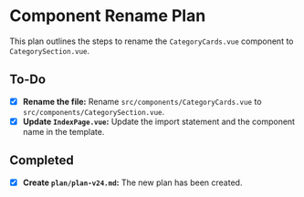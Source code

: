 # Component Rename Plan

This plan outlines the steps to rename the `CategoryCards.vue` component to `CategorySection.vue`.

## To-Do

- [X] **Rename the file:** Rename `src/components/CategoryCards.vue` to `src/components/CategorySection.vue`.
- [X] **Update `IndexPage.vue`:** Update the import statement and the component name in the template.

## Completed

- [X] **Create `plan/plan-v24.md`:** The new plan has been created.
